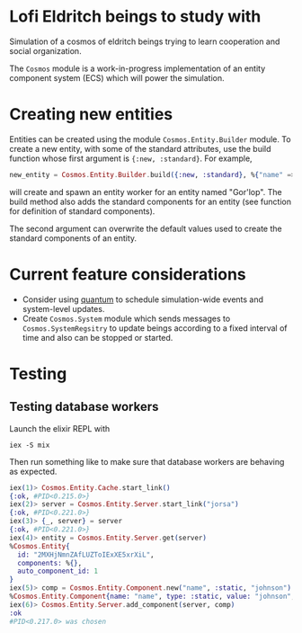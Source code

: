 # Lofi Eldritch beings to study with

Simulation of a cosmos of eldritch beings trying to learn cooperation and social organization.

The `Cosmos` module is a work-in-progress implementation of an entity component system (ECS)
which will power the simulation.

# Creating new entities

Entities can be created using the module `Cosmos.Entity.Builder` module. To create a
new entity, with some of the standard attributes, use the build function whose
first argument is `{:new, :standard}`. For example,

``` elixir
new_entity = Cosmos.Entity.Builder.build({:new, :standard}, %{"name" => "Gor'lop"})
```
will create and spawn an entity worker for an entity named "Gor'lop". The build
method also adds the standard components for an entity (see function 
for definition of standard components).

The second argument can overwrite the default values used to create the standard
components of an entity.

# Current feature considerations 

- Consider using [quantum](https://hexdocs.pm/quantum/readme.html) to schedule simulation-wide events and system-level updates.
- Create `Cosmos.System` module which sends messages to `Cosmos.SystemRegsitry` to update beings according to a fixed interval of time and also can be stopped or started.

# Testing

## Testing database workers

Launch the elixir REPL with
``` shell
iex -S mix
```

Then run something like to make sure that database workers
are behaving as expected.
``` elixir
iex(1)> Cosmos.Entity.Cache.start_link()
{:ok, #PID<0.215.0>}
iex(2)> server = Cosmos.Entity.Server.start_link("jorsa")
{:ok, #PID<0.221.0>}
iex(3)> {_, server} = server
{:ok, #PID<0.221.0>}
iex(4)> entity = Cosmos.Entity.Server.get(server)
%Cosmos.Entity{
  id: "2MXHjNmnZAfLUZToIExXE5xrXiL",
  components: %{},
  auto_component_id: 1
}
iex(5)> comp = Cosmos.Entity.Component.new("name", :static, "johnson")
%Cosmos.Entity.Component{name: "name", type: :static, value: "johnson", id: nil}
iex(6)> Cosmos.Entity.Server.add_component(server, comp)
:ok
#PID<0.217.0> was chosen
```
